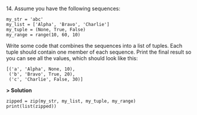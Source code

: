 14\. Assume you have the following sequences:
```
my_str = 'abc'
my_list = ['Alpha', 'Bravo', 'Charlie']
my_tuple = (None, True, False)
my_range = range(10, 60, 10)
```
Write some code that combines the sequences into a list of tuples. Each tuple should contain one member of each sequence. Print the final result so you can see all the values, which should look like this:

```
[('a', 'Alpha', None, 10),
 ('b', 'Bravo', True, 20),
 ('c', 'Charlie', False, 30)]
 ```

**> Solution**
```
zipped = zip(my_str, my_list, my_tuple, my_range)
print(list(zipped))
```